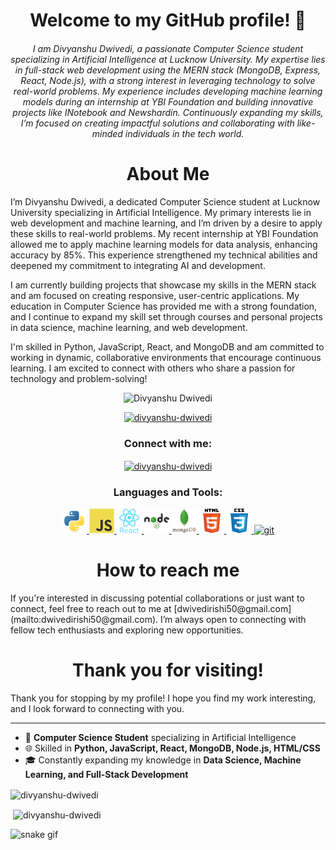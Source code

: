 <h1 align="center">Welcome to my GitHub profile! 👋</h1>
<h6 align="center">I am Divyanshu Dwivedi, a passionate Computer Science student specializing in Artificial Intelligence at Lucknow University. My expertise lies in full-stack web development using the MERN stack (MongoDB, Express, React, Node.js), with a strong interest in leveraging technology to solve real-world problems. My experience includes developing machine learning models during an internship at YBI Foundation and building innovative projects like INotebook and Newshardin. Continuously expanding my skills, I’m focused on creating impactful solutions and collaborating with like-minded individuals in the tech world.</h6>

<h1 align="center">About Me</h1>
<p>I’m Divyanshu Dwivedi, a dedicated Computer Science student at Lucknow University specializing in Artificial Intelligence. My primary interests lie in web development and machine learning, and I’m driven by a desire to apply these skills to real-world problems. My recent internship at YBI Foundation allowed me to apply machine learning models for data analysis, enhancing accuracy by 85%. This experience strengthened my technical abilities and deepened my commitment to integrating AI and development.

I am currently building projects that showcase my skills in the MERN stack and am focused on creating responsive, user-centric applications. My education in Computer Science has provided me with a strong foundation, and I continue to expand my skill set through courses and personal projects in data science, machine learning, and web development.

I'm skilled in Python, JavaScript, React, and MongoDB and am committed to working in dynamic, collaborative environments that encourage continuous learning. I am excited to connect with others who share a passion for technology and problem-solving!</p>


<p align="center"> <img src="https://komarev.com/ghpvc/?username=divyanshu-dwivedi&label=Profile%20views&color=0e75b6&style=flat" alt="Divyanshu Dwivedi" /> </p>

<p align="center"> <a href="https://github.com/ryo-ma/github-profile-trophy"><img src="https://github-profile-trophy.vercel.app/?username=divyanshu-dwivedi" alt="divyanshu-dwivedi" /></a> </p>
<h3 align="center">Connect with me:</h3>
<p align="center">
<a href="https://www.linkedin.com/in/divyanshu-dwivedi-51561a22a/" target="blank"><img align="center" src="https://www.vectorlogo.zone/logos/linkedin/linkedin-tile.svg" alt="divyanshu-dwivedi" height="45" width="45" /></a>
</p>

<h3 align="center">Languages and Tools:</h3>
<p align="center">
  <a href="https://www.python.org" target="_blank" rel="noreferrer"> <img src="https://raw.githubusercontent.com/devicons/devicon/master/icons/python/python-original.svg" alt="python" width="40" height="40"/> </a> 
  <a href="https://www.javascript.com/" target="_blank" rel="noreferrer"> <img src="https://raw.githubusercontent.com/devicons/devicon/master/icons/javascript/javascript-original.svg" alt="javascript" width="40" height="40"/> </a> 
  <a href="https://reactjs.org/" target="_blank" rel="noreferrer"> <img src="https://raw.githubusercontent.com/devicons/devicon/master/icons/react/react-original-wordmark.svg" alt="react" width="40" height="40"/> </a> 
  <a href="https://nodejs.org" target="_blank" rel="noreferrer"> <img src="https://raw.githubusercontent.com/devicons/devicon/master/icons/nodejs/nodejs-original-wordmark.svg" alt="nodejs" width="40" height="40"/> </a> 
  <a href="https://www.mongodb.com/" target="_blank" rel="noreferrer"> <img src="https://raw.githubusercontent.com/devicons/devicon/master/icons/mongodb/mongodb-original-wordmark.svg" alt="mongodb" width="40" height="40"/> </a> 
  <a href="https://www.w3.org/html/" target="_blank" rel="noreferrer"> <img src="https://raw.githubusercontent.com/devicons/devicon/master/icons/html5/html5-original-wordmark.svg" alt="html5" width="40" height="40"/> </a> 
  <a href="https://www.w3schools.com/css/" target="_blank" rel="noreferrer"> <img src="https://raw.githubusercontent.com/devicons/devicon/master/icons/css3/css3-original-wordmark.svg" alt="css3" width="40" height="40"/> </a>
  <a href="https://git-scm.com/" target="_blank" rel="noreferrer"> <img src="https://www.vectorlogo.zone/logos/git-scm/git-scm-icon.svg" alt="git" width="40" height="40"/> </a>
</p>

<h1 align="center">How to reach me</h1>
<p>If you're interested in discussing potential collaborations or just want to connect, feel free to reach out to me at [dwivedirishi50@gmail.com](mailto:dwivedirishi50@gmail.com). I’m always open to connecting with fellow tech enthusiasts and exploring new opportunities.</p>

<h1 align="center">Thank you for visiting!</h1>
<p>Thank you for stopping by my profile! I hope you find my work interesting, and I look forward to connecting with you.</p>

---

- 🚀 **Computer Science Student** specializing in Artificial Intelligence
- 🌐 Skilled in **Python, JavaScript, React, MongoDB, Node.js, HTML/CSS**
- 🎓 Constantly expanding my knowledge in **Data Science, Machine Learning, and Full-Stack Development**

<p><img align="center" src="https://github-readme-stats.vercel.app/api/top-langs?username=DivyanshuRishi&show_icons=true&locale=en&layout=compact" alt="divyanshu-dwivedi" /></p>

<p>&nbsp;<img align="center" src="https://github-readme-stats.vercel.app/api?username=DivyanshuRishi&show_icons=true&locale=en" alt="divyanshu-dwivedi" /></p>

![snake gif](https://github.com/DivyanshuRishi/DivyanshuRishi/blob/output/github-contribution-grid-snake.svg)
